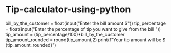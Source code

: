 # Tip-calculator-using-python

bill_by_the_customer = float(input("Enter the bill amount $"))
tip_percentage = float(input("Enter the percentage of tip you want to give from the bill "))
tip_amount = (tip_percentage/100)*bill_by_the_customer
tip_amount_rounded = round(tip_amount,2)
print(f"Your tip amount will be $ {tip_amount_rounded}")
